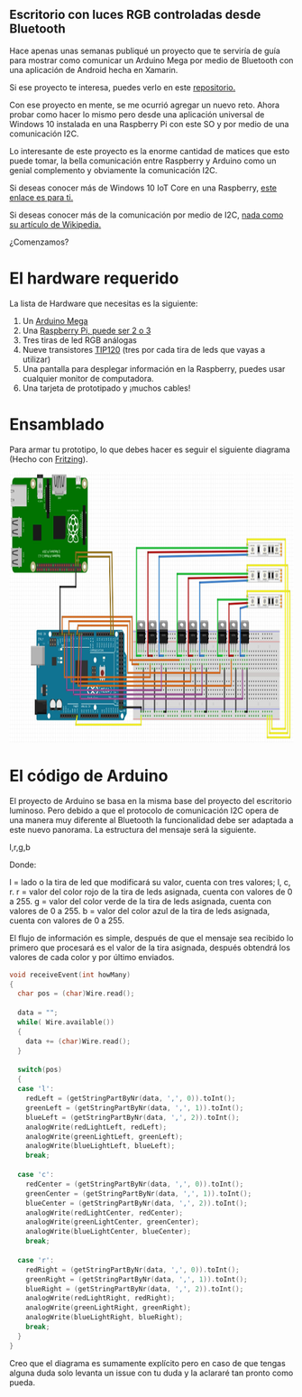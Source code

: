 ## Escritorio con luces RGB controladas desde Bluetooth ##

Hace apenas unas semanas publiqué un proyecto que te serviría de guía para mostrar como comunicar un Arduino Mega por medio de Bluetooth con una aplicación de Android hecha en Xamarin.

Si ese proyecto te interesa, puedes verlo en este [repositorio.](https://github.com/aminespinoza/Escritorio-luminoso)

Con ese proyecto en mente, se me ocurrió agregar un nuevo reto. Ahora probar como hacer lo mismo pero desde una aplicación universal de Windows 10 instalada en una Raspberry Pi con este SO y por medio de una comunicación I2C.

Lo interesante de este proyecto es la enorme cantidad de matices que esto puede tomar, la bella comunicación entre Raspberry y Arduino como un genial complemento y obviamente la comunicación I2C.

Si deseas conocer más de Windows 10 IoT Core en una Raspberry, [este enlace es para ti.](https://developer.microsoft.com/en-us/windows/iot)

Si deseas conocer más de la comunicación por medio de I2C, [nada como su artículo de Wikipedia.](https://es.wikipedia.org/wiki/I%C2%B2C)

¿Comenzamos?

# El hardware requerido

La lista de Hardware que necesitas es la siguiente:

1. Un [Arduino Mega](https://www.330ohms.com/products/arduino-mega-2560-r3)
2. Una [Raspberry Pi, puede ser 2 o 3](https://www.330ohms.com/products/bluetooth-hc-06-esclavo)
3. Tres tiras de led RGB análogas
4. Nueve transistores [TIP120](https://www.330ohms.com/products/tip120) (tres por cada tira de leds que vayas a utilizar)
5. Una pantalla para desplegar información en la Raspberry, puedes usar cualquier monitor de computadora.
6. Una tarjeta de prototipado y ¡muchos cables!

# Ensamblado

Para armar tu prototipo, lo que debes hacer es seguir el siguiente diagrama (Hecho con [Fritzing](http://fritzing.org/home/)).

<img src="imagenes/img01.JPG" width="900" height="480"/>

# El código de Arduino

El proyecto de Arduino se basa en la misma base del proyecto del escritorio luminoso. Pero debido a que el protocolo de comunicación I2C opera de una manera muy diferente al Bluetooth la funcionalidad debe ser adaptada a este nuevo panorama. La estructura del mensaje será la siguiente.

l,r,g,b

Donde:

l = lado o la tira de led que modificará su valor, cuenta con tres valores; l, c, r.
r = valor del color rojo de la tira de leds asignada, cuenta con valores de 0 a 255.
g = valor del color verde de la tira de leds asignada, cuenta con valores de 0 a 255.
b = valor del color azul de la tira de leds asignada, cuenta con valores de 0 a 255.

El flujo de información es simple, después de que el mensaje sea recibido lo primero que procesará es el valor de la tira asignada, después obtendrá los valores de cada color y por último enviados.

```c
void receiveEvent(int howMany)
{
  char pos = (char)Wire.read();

  data = "";
  while( Wire.available())
  {
    data += (char)Wire.read();
  }

  switch(pos)
  {
  case 'l':
    redLeft = (getStringPartByNr(data, ',', 0)).toInt();
    greenLeft = (getStringPartByNr(data, ',', 1)).toInt();
    blueLeft = (getStringPartByNr(data, ',', 2)).toInt();
    analogWrite(redLightLeft, redLeft);
    analogWrite(greenLightLeft, greenLeft);
    analogWrite(blueLightLeft, blueLeft);
    break;

  case 'c':
    redCenter = (getStringPartByNr(data, ',', 0)).toInt();
    greenCenter = (getStringPartByNr(data, ',', 1)).toInt();
    blueCenter = (getStringPartByNr(data, ',', 2)).toInt();
    analogWrite(redLightCenter, redCenter);
    analogWrite(greenLightCenter, greenCenter);
    analogWrite(blueLightCenter, blueCenter);
    break;

  case 'r':
    redRight = (getStringPartByNr(data, ',', 0)).toInt();
    greenRight = (getStringPartByNr(data, ',', 1)).toInt();
    blueRight = (getStringPartByNr(data, ',', 2)).toInt();
    analogWrite(redLightRight, redRight);
    analogWrite(greenLightRight, greenRight);
    analogWrite(blueLightRight, blueRight);
    break;
  }
}
```

Creo que el diagrama es sumamente explícito pero en caso de que tengas alguna duda solo levanta un issue con tu duda y la aclararé tan pronto como pueda.

